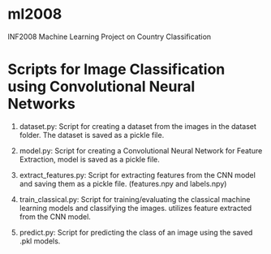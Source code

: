 # ml2008
INF2008 Machine Learning Project on Country Classification

# Scripts for Image Classification using Convolutional Neural Networks

1. dataset.py:
Script for creating a dataset from the images in the dataset folder. The dataset is saved as a pickle file.

2. model.py:
Script for creating a Convolutional Neural Network for Feature Extraction, model is saved as a pickle file.

3. extract_features.py:
Script for extracting features from the CNN model and saving them as a pickle file. (features.npy and labels.npy)

4. train_classical.py:
Script for training/evaluating the classical machine learning models and classifying the images. 
utilizes feature extracted from the CNN model.

5. predict.py:
Script for predicting the class of an image using the saved .pkl models.